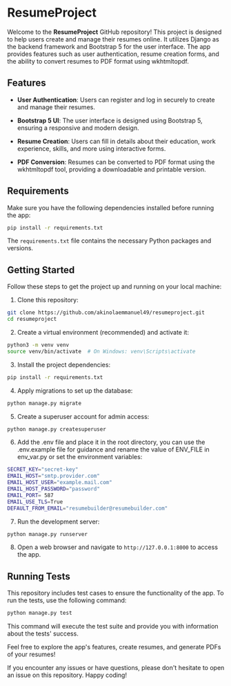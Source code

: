 # ResumeProject

Welcome to the **ResumeProject** GitHub repository! This project is designed to help users create and manage their resumes online. It utilizes Django as the backend framework and Bootstrap 5 for the user interface. The app provides features such as user authentication, resume creation forms, and the ability to convert resumes to PDF format using wkhtmltopdf.

## Features

- **User Authentication**: Users can register and log in securely to create and manage their resumes.

- **Bootstrap 5 UI**: The user interface is designed using Bootstrap 5, ensuring a responsive and modern design.

- **Resume Creation**: Users can fill in details about their education, work experience, skills, and more using interactive forms.

- **PDF Conversion**: Resumes can be converted to PDF format using the wkhtmltopdf tool, providing a downloadable and printable version.

## Requirements

Make sure you have the following dependencies installed before running the app:

```bash
pip install -r requirements.txt
```

The `requirements.txt` file contains the necessary Python packages and versions.

## Getting Started

Follow these steps to get the project up and running on your local machine:

1. Clone this repository:

```bash
git clone https://github.com/akinolaemmanuel49/resumeproject.git
cd resumeproject
```

2. Create a virtual environment (recommended) and activate it:

```bash
python3 -m venv venv
source venv/bin/activate  # On Windows: venv\Scripts\activate
```

3. Install the project dependencies:

```bash
pip install -r requirements.txt
```

4. Apply migrations to set up the database:

```bash
python manage.py migrate
```

5. Create a superuser account for admin access:

```bash
python manage.py createsuperuser
```

6. Add the .env file and place it in the root directory, you can use the .env.example file for guidance and rename the value of ENV_FILE in env_var.py or set the environment variables:
```bash
SECRET_KEY="secret-key"
EMAIL_HOST="smtp.provider.com"
EMAIL_HOST_USER="example.mail.com"
EMAIL_HOST_PASSWORD="password"
EMAIL_PORT= 587
EMAIL_USE_TLS=True
DEFAULT_FROM_EMAIL="resumebuilder@resumebuilder.com"
```

7. Run the development server:

```bash
python manage.py runserver
```

8. Open a web browser and navigate to `http://127.0.0.1:8000` to access the app.

## Running Tests

This repository includes test cases to ensure the functionality of the app. To run the tests, use the following command:

```bash
python manage.py test
```

This command will execute the test suite and provide you with information about the tests' success.

Feel free to explore the app's features, create resumes, and generate PDFs of your resumes!

If you encounter any issues or have questions, please don't hesitate to open an issue on this repository. Happy coding!